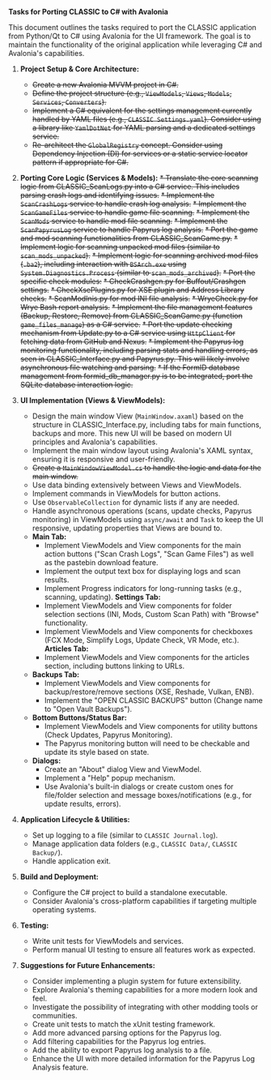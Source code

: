 ﻿**Tasks for Porting CLASSIC to C# with Avalonia**

This document outlines the tasks required to port the CLASSIC application from Python/Qt to C# using Avalonia for the UI framework. The goal is to maintain the functionality of the original application while leveraging C# and Avalonia's capabilities.
1.  **Project Setup & Core Architecture:**
    *   ~~Create a new Avalonia MVVM project in C#.~~
    *   ~~Define the project structure (e.g., `ViewModels`, `Views`, `Models`, `Services`, `Converters`).~~
    *   ~~Implement a C# equivalent for the settings management currently handled by YAML files (e.g., `CLASSIC Settings.yaml`). Consider using a library like `YamlDotNet` for YAML parsing and a dedicated settings service.~~
    *   ~~Re-architect the `GlobalRegistry` concept. Consider using Dependency Injection (DI) for services or a static service locator pattern if appropriate for C#.~~

2.  **Porting Core Logic (Services & Models):**
    ~~*   Translate the core scanning logic from CLASSIC_ScanLogs.py into a C# service. This includes parsing crash logs and identifying issues.~~
        ~~*   Implement the `ScanCrashLogs` service to handle crash log analysis.~~
        ~~*   Implement the `ScanGameFiles` service to handle game file scanning.~~
        ~~*   Implement the `ScanMods` service to handle mod file scanning.~~
        ~~*   Implement the `ScanPapyrusLog` service to handle Papyrus log analysis.~~
    ~~*   Port the game and mod scanning functionalities from CLASSIC_ScanGame.py.~~
        ~~*   Implement logic for scanning unpacked mod files (similar to `scan_mods_unpacked`).~~
        ~~*   Implement logic for scanning archived mod files (`.ba2`), including interaction with `BSArch.exe` using `System.Diagnostics.Process` (similar to `scan_mods_archived`).~~
    ~~*   Port the specific check modules:~~
        ~~*   CheckCrashgen.py for Buffout/Crashgen settings.~~
        ~~*   CheckXsePlugins.py for XSE plugin and Address Library checks.~~
        ~~*   ScanModInis.py for mod INI file analysis.~~
        ~~*   WryeCheck.py for Wrye Bash report analysis.~~
    ~~*   Implement the file management features (Backup, Restore, Remove) from CLASSIC_ScanGame.py (function `game_files_manage`) as a C# service.~~
    ~~*   Port the update checking mechanism from Update.py to a C# service using `HttpClient` for fetching data from GitHub and Nexus.~~
    ~~*   Implement the Papyrus log monitoring functionality, including parsing stats and handling errors, as seen in CLASSIC_Interface.py and Papyrus.py. This will likely involve asynchronous file watching and parsing.~~
    ~~*   If the FormID database management from formid_db_manager.py is to be integrated, port the SQLite database interaction logic.~~

3.  **UI Implementation (Views & ViewModels):**
    *   Design the main window View (`MainWindow.axaml`) based on the structure in CLASSIC_Interface.py, including tabs for main functions, backups and more. This new UI will be based on modern UI principles and Avalonia's capabilities.
    *   Implement the main window layout using Avalonia's XAML syntax, ensuring it is responsive and user-friendly.
    *   ~~Create a `MainWindowViewModel.cs` to handle the logic and data for the main window.~~
    *   Use data binding extensively between Views and ViewModels.
    *   Implement commands in ViewModels for button actions.
    *   Use `ObservableCollection` for dynamic lists if any are needed.
    *   Handle asynchronous operations (scans, update checks, Papyrus monitoring) in ViewModels using `async/await` and `Task` to keep the UI responsive, updating properties that Views are bound to.
    *   **Main Tab:**
        *   Implement ViewModels and View components for the main action buttons ("Scan Crash Logs", "Scan Game Files") as well as the pastebin download feature.
        *   Implement the output text box for displaying logs and scan results.
        *   Implement Progress indicators for long-running tasks (e.g., scanning, updating).
        **Settings Tab:**
        *   Implement ViewModels and View components for folder selection sections (INI, Mods, Custom Scan Path) with "Browse" functionality.
        *   Implement ViewModels and View components for checkboxes (FCX Mode, Simplify Logs, Update Check, VR Mode, etc.).
        **Articles Tab:**
        *   Implement ViewModels and View components for the articles section, including buttons linking to URLs.
    *   **Backups Tab:**
        *   Implement ViewModels and View components for backup/restore/remove sections (XSE, Reshade, Vulkan, ENB).
        *   Implement the "OPEN CLASSIC BACKUPS" button (Change name to "Open Vault Backups").
    *   **Bottom Buttons/Status Bar:**
        *   Implement ViewModels and View components for utility buttons (Check Updates, Papyrus Monitoring).
        *   The Papyrus monitoring button will need to be checkable and update its style based on state.
    *   **Dialogs:**
        *   Create an "About" dialog View and ViewModel.
        *   Implement a "Help" popup mechanism.
        *   Use Avalonia's built-in dialogs or create custom ones for file/folder selection and message boxes/notifications (e.g., for update results, errors).

4.  **Application Lifecycle & Utilities:**
    *   Set up logging to a file (similar to `CLASSIC Journal.log`).
    *   Manage application data folders (e.g., `CLASSIC Data/`, `CLASSIC Backup/`).
    *   Handle application exit.

5.  **Build and Deployment:**
    *   Configure the C# project to build a standalone executable.
    *   Consider Avalonia's cross-platform capabilities if targeting multiple operating systems.

6.  **Testing:**
    *   Write unit tests for ViewModels and services.
    *   Perform manual UI testing to ensure all features work as expected.

7. **Suggestions for Future Enhancements:**
    *   Consider implementing a plugin system for future extensibility.
    *   Explore Avalonia's theming capabilities for a more modern look and feel.
    *   Investigate the possibility of integrating with other modding tools or communities.
    *   Create unit tests to match the xUnit testing framework.
    *   Add more advanced parsing options for the Papyrus log.
    *   Add filtering capabilities for the Papyrus log entries.
    *   Add the ability to export Papyrus log analysis to a file.
    *   Enhance the UI with more detailed information for the Papyrus Log Analysis feature.